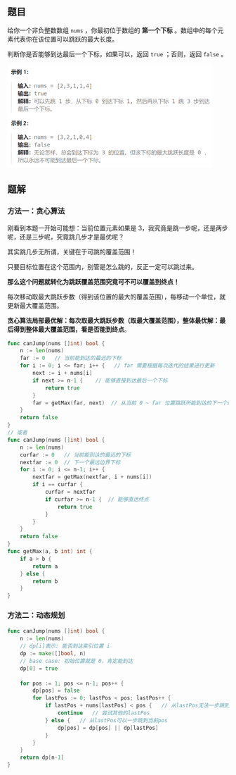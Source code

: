 ## 题目

给你一个非负整数数组 `nums` ，你最初位于数组的 **第一个下标** 。数组中的每个元素代表你在该位置可以跳跃的最大长度。

判断你是否能够到达最后一个下标，如果可以，返回 `true` ；否则，返回 `false` 。

<img src="4-55.跳跃游戏.assets/image-20240227104045949.png" alt="image-20240227104045949" style="zoom:50%;" />

## 题解

### 方法一：贪心算法

刚看到本题一开始可能想：当前位置元素如果是 3，我究竟是跳一步呢，还是两步呢，还是三步呢，究竟跳几步才是最优呢？

其实跳几步无所谓，关键在于可跳的覆盖范围！

只要目标位置在这个范围内，别管是怎么跳的，反正一定可以跳过来。

**那么这个问题就转化为跳跃覆盖范围究竟可不可以覆盖到终点！**

每次移动取最大跳跃步数（得到该位置的最大的覆盖范围），每移动一个单位，就更新最大覆盖范围。

**贪心算法局部最优解：每次取最大跳跃步数（取最大覆盖范围），整体最优解：最后得到整体最大覆盖范围，看是否能到终点**。

```go
func canJump(nums []int) bool {
    n := len(nums)
    far := 0   // 当前能到达的最远的下标
    for i := 0; i <= far; i++ {   // far 需要根据每次迭代的结果进行更新
        next := i + nums[i]
        if next >= n-1 {    // 能够直接到达最后一个下标
            return true
        }
        far = getMax(far, next)  // 从当前 0 ~ far 位置跳跃所能到达的下一个最远的下标
    }
    return false
}
// 或者
func canJump(nums []int) bool {
    n := len(nums)
    curfar := 0   // 当前能到达的最远的下标
    nextfar := 0  // 下一个最远边界下标
    for i := 0; i <= n-1; i++ {   
        nextfar = getMax(nextfar, i + nums[i])
        if i == curfar {
            curfar = nextfar
            if curfar >= n-1 {  // 能够直达终点
                return true
            }
        }
    }
    return false
}
func getMax(a, b int) int {
    if a > b {
        return a
    } else {
        return b
    }
}
```





### 方法二：动态规划

```go
func canJump(nums []int) bool {
    n := len(nums)
    // dp[i]表示: 能否到达索引位置 i
    dp := make([]bool, n)
    // base case: 初始位置就是 0，肯定能到达
    dp[0] = true

    for pos := 1; pos <= n-1; pos++ {
        dp[pos] = false
        for lastPos := 0; lastPos < pos; lastPos++ {
            if lastPos + nums[lastPos] < pos {   // 从lastPos无法一步跳到当前pos
                continue   // 尝试其他的lastPos
            } else {   // 从lastPos可以一步跳到当前pos
                dp[pos] = dp[pos] || dp[lastPos]
            }
        }
    }
    return dp[n-1]
}
```

